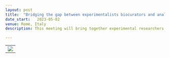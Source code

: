 ```yaml
---
layout: post
title:  "Bridging the gap between experimentalists biocurators and analysis tool providers."
date_start:   2023-05-02
venue: Rome, Italy
description: This meeting will bring together experimental researchers, clinicians, biocurators and tool providers to discuss how to support improved interpretation of genomic, proteomic and transcriptomic datasets to understand molecular mechanisms underpinning disease states.

---
```


<table border="0">
<tr>
	<td><a href=""><img src="../../../img/UCL-Rome_Meeting_2023.png"></a>
	</td>
</tr>
</table>

<br>
